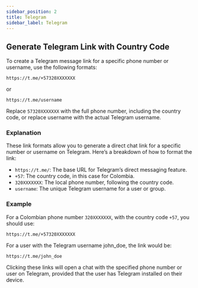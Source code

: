 ```yaml
---
sidebar_position: 2
title: Telegram
sidebar_label: Telegram
---
```


## Generate Telegram Link with Country Code

To create a Telegram message link for a specific phone number or username, use the following formats:

```
https://t.me/+57320XXXXXXX
```
or  
```
https://t.me/username  
```

Replace `57320XXXXXXX` with the full phone number, including the country code, or replace username with the actual Telegram username.

### Explanation
These link formats allow you to generate a direct chat link for a specific number or username on Telegram. Here’s a breakdown of how to format the link:
- `https://t.me/`: The base URL for Telegram’s direct messaging feature.
- `+57`: The country code, in this case for Colombia.
- `320XXXXXXX`: The local phone number, following the country code.
- `username`: The unique Telegram username for a user or group.

### Example
For a Colombian phone number `320XXXXXXX`, with the country code `+57`, you should use:

```
https://t.me/+57320XXXXXXX
```

For a user with the Telegram username john_doe, the link would be:

```
https://t.me/john_doe
```

Clicking these links will open a chat with the specified phone number or user on Telegram, provided that the user has Telegram installed on their device.
